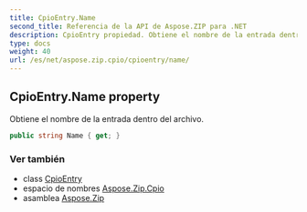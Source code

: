 ```yaml
---
title: CpioEntry.Name
second_title: Referencia de la API de Aspose.ZIP para .NET
description: CpioEntry propiedad. Obtiene el nombre de la entrada dentro del archivo.
type: docs
weight: 40
url: /es/net/aspose.zip.cpio/cpioentry/name/
---
```

## CpioEntry.Name property

Obtiene el nombre de la entrada dentro del archivo.

```csharp
public string Name { get; }
```

### Ver también

* class [CpioEntry](../)
* espacio de nombres [Aspose.Zip.Cpio](../../cpioentry/)
* asamblea [Aspose.Zip](../../../)


